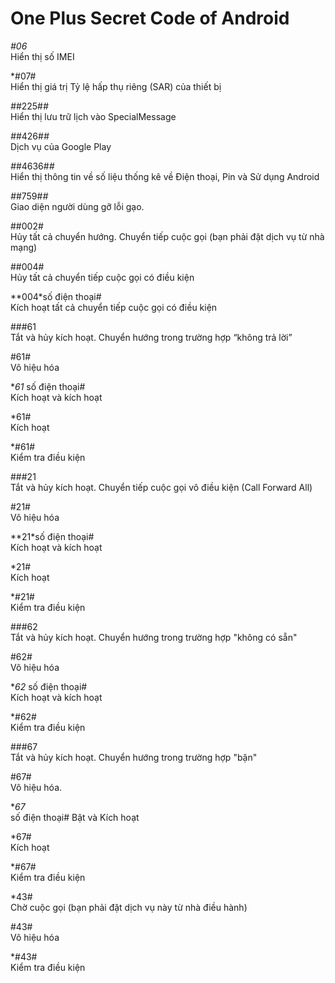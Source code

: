 One Plus Secret Code of Android 
==

*#06* <br>
Hiển thị số IMEI

*#07# <br>
Hiển thị giá trị Tỷ lệ hấp thụ riêng (SAR) của thiết bị

*#*#225#*#* <br>
Hiển thị lưu trữ lịch vào SpecialMessage

*#*#426#*#* <br>
Dịch vụ của Google Play
 
*#*#4636#*#* <br>
Hiển thị thông tin về số liệu thống kê về Điện thoại, Pin và Sử dụng Android

*#*#759#*#* <br>
Giao diện người dùng gỡ lỗi gạo. 

##002# <br>
Hủy tất cả chuyển hướng. Chuyển tiếp cuộc gọi (bạn phải đặt dịch vụ từ nhà mạng)

##004# <br>
Hủy tất cả chuyển tiếp cuộc gọi có điều kiện 

**004*số điện thoại# <br>
Kích hoạt tất cả chuyển tiếp cuộc gọi có điều kiện

###61 <br>
Tắt và hủy kích hoạt. Chuyển hướng trong trường hợp “không trả lời”

#61# <br>
Vô hiệu hóa

**61* số điện thoại# <br>
Kích hoạt và kích hoạt

*61# <br>
Kích hoạt

*#61# <br>
Kiểm tra điều kiện

###21 <br>
Tắt và hủy kích hoạt. Chuyển tiếp cuộc gọi vô điều kiện (Call Forward All)

#21# <br>
Vô hiệu hóa

**21*số điện thoại# <br>
Kích hoạt và kích hoạt

*21# <br>
Kích hoạt

*#21# <br>
Kiểm tra điều kiện

###62 <br>
Tắt và hủy kích hoạt. Chuyển hướng trong trường hợp "không có sẵn"

#62# <br>
Vô hiệu hóa

**62* số điện thoại# <br>
Kích hoạt và kích hoạt

*#62# <br>
Kiểm tra điều kiện

###67 <br>
Tắt và hủy kích hoạt. Chuyển hướng trong trường hợp "bận"

#67# <br>
Vô hiệu hóa. 

**67* <br>
số điện thoại# Bật và Kích hoạt

*67# <br>
Kích hoạt

*#67# <br>
Kiểm tra điều kiện

*43# <br>
Chờ cuộc gọi (bạn phải đặt dịch vụ này từ nhà điều hành)

#43# <br>
Vô hiệu hóa

*#43# <br>
Kiểm tra điều kiện




